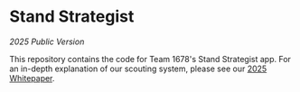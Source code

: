 # Stand Strategist

_2025 Public Version_

This repository contains the code for Team 1678's Stand Strategist app. For an in-depth explanation of our scouting system, please see our [2025 Whitepaper](https://www.citruscircuits.org/uploads/6/9/3/4/6934550/whitepaper_2025_-_final.pdf).
